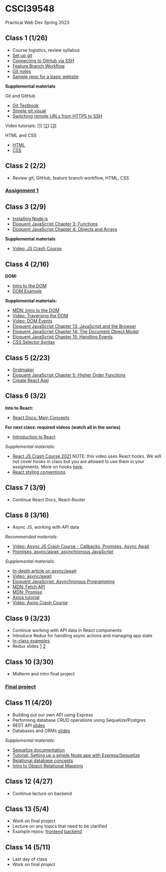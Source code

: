 # CSCI39548
Practical Web Dev Spring 2023

## Class 1 (1/26)
- Course logistics, review syllabus
- [Set up git](https://docs.github.com/en/github/getting-started-with-github/set-up-git)
- [Connecting to GitHub via SSH](https://docs.github.com/en/github/authenticating-to-github/connecting-to-github-with-ssh/about-ssh)
- [Feature Branch Workflow](https://www.atlassian.com/git/tutorials/comparing-workflows/feature-branch-workflow)
- [Git notes](https://docs.google.com/document/d/1IiKHX0lIk7n_AlNIttbD1d1ICukPVodbYmWj0IaCSPE/edit?usp=sharing)
- [Sample repo for a basic website](https://github.com/mtlynch3/a_website)

**Supplemental materials**

Git and GitHub
- [Git Textbook](https://git-scm.com/book/en/v2)
- [Simple git visual](https://rogerdudler.github.io/git-guide/)
- [Switching remote URLs from HTTPS to SSH](https://docs.github.com/en/get-started/getting-started-with-git/managing-remote-repositories#switching-remote-urls-from-https-to-ssh)

Video tutorials:
  [[1]](https://www.youtube.com/watch?v=HVsySz-h9r4&t=443s&ab_channel=CoreySchafer)
  [[2]](https://www.youtube.com/watch?v=SWYqp7iY_Tc&ab_channel=TraversyMedia)
  [[3]](https://www.youtube.com/watch?v=DVRQoVRzMIY&ab_channel=TechWithTim)

HTML and CSS
- [HTML](https://www.w3schools.com/html/default.asp)
- [CSS](https://www.w3schools.com/css/default.asp)

## Class 2 (2/2)
- Review git, GitHub, feature branch workflow, HTML, CSS
### [Assignment 1](https://docs.google.com/document/d/1Pf86Btnzj55v0ym_ugkQYRuqnk77RcjMK0vOW5STZaY/edit?usp=sharing)


## Class 3 (2/9)
- [Installing Node.js](https://nodejs.org/en/download/package-manager/)
- [Eloquent JavaScript Chapter 3: Functions](http://eloquentjavascript.net/03_functions.html)
- [Eloquent JavaScript Chapter 4: Objects and Arrays](http://eloquentjavascript.net/04_data.html)

**Supplemental materials**
- [Video: JS Crash Course](https://www.youtube.com/watch?v=hdI2bqOjy3c&ab_channel=TraversyMedia)

## Class 4 (2/16)
**DOM:**
- [Intro to the DOM](https://www.youtube.com/watch?v=l-0nPnSvbX8)
- [DOM Example](https://gist.github.com/mtlynch3/3af5f8dd1a800a3167f8c3a3b9d36bec)

**Supplemental materials:**
- [MDN: Intro to the DOM](https://developer.mozilla.org/en-US/docs/Web/API/Document_Object_Model/Introduction)
- [Video: Traversing the DOM](https://www.youtube.com/watch?v=8LWQNnVAMh4)
- [Video: DOM Events](https://www.youtube.com/watch?v=QE1YQnhntgw)
- [Eloquent JavaScript Chapter 13: JavaScript and the Browser](http://eloquentjavascript.net/13_browser.html)
- [Eloquent JavaScript Chapter 14: The Document Object Model](http://eloquentjavascript.net/14_dom.html)
- [Eloquent JavaScript Chapter 15: Handling Events](http://eloquentjavascript.net/15_event.html)
- [CSS Selector Syntax](https://www.w3schools.com/cssref/css_selectors.asp)

## Class 5 (2/23)
- [Gridmaker](https://gist.github.com/mtlynch3/5f1f86199a3ddb12d137f9d2fe8d1900)
- [Eloquent JavaScript Chapter 5: Higher Order Functions](http://eloquentjavascript.net/05_higher_order.html)
- [Create React App](https://reactjs.org/docs/create-a-new-react-app.html#create-react-app)

## Class 6 (3/2)
**Into to React:**
- [React Docs: Main Concepts](https://reactjs.org/docs/hello-world.html)

**For next class: required videos (watch all in the series)**
- [Introduction to React](https://www.youtube.com/watch?v=FRjlF74_EZk&list=PLruo2gSoqleiMVEIqmvZkIpFEN_TPt0hR)

*Supplemental materials:*
- [React JS Crash Course 2021](https://www.youtube.com/watch?v=w7ejDZ8SWv8&ab_channel=TraversyMedia) NOTE: this video uses React hooks. We will not cover hooks in class but you are allowed to use them in your assignments. More on hooks [here](https://reactjs.org/docs/hooks-intro.html).
- [React styling conventions](https://github.com/airbnb/javascript/tree/master/react)

## Class 7 (3/9)
- Continue React Docs, React-Router


## Class 8 (3/16)
- Async JS, working with API data

*Recommended materials:*
- [Video: Async JS Crash Course - Callbacks, Promises, Async Await](https://www.youtube.com/watch?v=PoRJizFvM7s&ab_channel=TraversyMedia)
- [Promises, async/await, asynchronous JavaScript](https://javascript.info/async)

*Supplemental materials:*
- [In-depth article on async/await](https://blog.bitsrc.io/understanding-javascript-async-and-await-with-examples-a010b03926ea)
- [Video: async/await](https://www.youtube.com/watch?v=vn3tm0quoqE&t=170s)
- [Eloquent JavaScript: Asynchronous Programming](https://eloquentjavascript.net/11_async.html)
- [MDN: Fetch API](https://developer.mozilla.org/en-US/docs/Web/API/Fetch_API)
- [MDN: Promise](https://developer.mozilla.org/en-US/docs/Web/JavaScript/Reference/Global_Objects/Promise)
- [Axios tutorial](http://zetcode.com/javascript/axios/)
- [Video: Axios Crash Course](https://www.youtube.com/watch?v=6LyagkoRWYA)

## Class 9 (3/23)
- Continue working with API data in React components
- Introduce Redux for handling async actions and managing app state
- [In-class examples](https://github.com/mtlynch3/react-examples)
- Redux slides [1](https://drive.google.com/file/d/1T4kvykmcM2MvKvnExjopJv2i4cOjZw1O/view) [2](https://drive.google.com/file/d/1CWDPOigoVDwZDc4iLEpJMJ7MN42cT3qI/view)

## Class 10 (3/30)
- Midterm and intro final project

### [Final project](https://docs.google.com/document/d/1ioCrS7uzKSkH8d-L04xMeHsq5GbkiAfwPNyLUoqrb04/edit?usp=sharing)

## Class 11 (4/20)
- Building out our own API using Express
- Performing database CRUD operations using Sequelize/Postgres
- REST API [slides](https://drive.google.com/file/d/1ijx6JmRUiiDI9AlPyZewh18GPgim4GJ1/view)
- Databases and ORMs [slides](https://drive.google.com/file/d/1uuGYZ-ag-NXMTLt1yp63mIdsGp_mYAWJ/view)

*Supplemental materials:*
- [Sequelize documentation](https://sequelize.org/master/)
- [Tutorial: Setting up a simple Node app with Express/Sequelize](https://www.youtube.com/watch?v=bOHysWYMZM0&ab_channel=TraversyMedia)
- [Relational database concepts](https://www.youtube.com/watch?v=NvrpuBAMddw)
- [Intro to Object-Relational Mapping](https://www.youtube.com/watch?v=dHQ-I7kr_SY)


## Class 12 (4/27)
- Continue lecture on backend

## Class 13 (5/4)
- Work on final project
- Lecture on any topics that need to be clarified
- Example repos: [frontend](https://github.com/mtlynch3/final-frontend) [backend](https://github.com/mtlynch3/final-backend)

## Class 14 (5/11)
- Last day of class
- Work on final project


